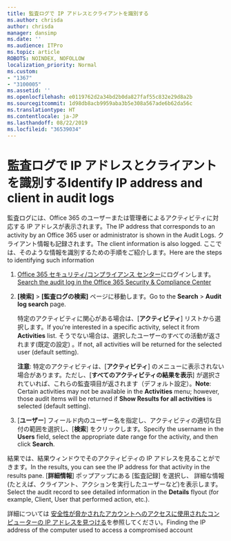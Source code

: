 ```yaml
---
title: 監査ログで IP アドレスとクライアントを識別する
ms.author: chrisda
author: chrisda
manager: dansimp
ms.date: ''
ms.audience: ITPro
ms.topic: article
ROBOTS: NOINDEX, NOFOLLOW
localization_priority: Normal
ms.custom:
- "1367"
- "3100005"
ms.assetid: ''
ms.openlocfilehash: e0119762d2a34bd2b0da827faf55c832e29d8a2b
ms.sourcegitcommit: 1d98db8acb9959aba3b5e308a567ade6b62da56c
ms.translationtype: HT
ms.contentlocale: ja-JP
ms.lasthandoff: 08/22/2019
ms.locfileid: "36539034"
---
```

# <a name="identify-ip-address-and-client-in-audit-logs"></a><span data-ttu-id="7c9cf-102">監査ログで IP アドレスとクライアントを識別する</span><span class="sxs-lookup"><span data-stu-id="7c9cf-102">Identify IP address and client in audit logs</span></span>

<span data-ttu-id="7c9cf-103">監査ログには、Office 365 のユーザーまたは管理者によるアクティビティに対応する IP アドレスが表示されます。</span><span class="sxs-lookup"><span data-stu-id="7c9cf-103">The IP address that corresponds to an activity by an Office 365 user or administrator is shown in the Audit Logs.</span></span> <span data-ttu-id="7c9cf-104">クライアント情報も記録されます。</span><span class="sxs-lookup"><span data-stu-id="7c9cf-104">The client information is also logged.</span></span> <span data-ttu-id="7c9cf-105">ここでは、そのような情報を識別するための手順をご紹介します。</span><span class="sxs-lookup"><span data-stu-id="7c9cf-105">Here are the steps to identifying such information</span></span>

1. <span data-ttu-id="7c9cf-106">[Office 365 セキュリティ/コンプライアンス センター](https://protection.office.com/)にログインします。</span><span class="sxs-lookup"><span data-stu-id="7c9cf-106">[Search the audit log in the Office 365 Security & Compliance Center](https://protection.office.com/)</span></span>

2. <span data-ttu-id="7c9cf-107">**[検索]** > **[監査ログの検索]** ページに移動します。</span><span class="sxs-lookup"><span data-stu-id="7c9cf-107">Go to the **Search** > **Audit log search** page.</span></span>

   <span data-ttu-id="7c9cf-108">特定のアクティビティに関心がある場合は、[**アクティビティ**] リストから選択します。</span><span class="sxs-lookup"><span data-stu-id="7c9cf-108">If you're interested in a specific activity, select it from **Activities** list.</span></span> <span data-ttu-id="7c9cf-109">そうでない場合は、選択したユーザーのすべての活動が返されます(既定の設定) 。</span><span class="sxs-lookup"><span data-stu-id="7c9cf-109">If not, all activities will be returned for the selected user (default setting).</span></span>

   <span data-ttu-id="7c9cf-110">**注意**: 特定のアクティビティは、[**アクティビティ**] のメニューに表示されない場合があります。ただし、[**すべてのアクティビティの結果を表示**] が選択されていれば、これらの監査項目が返されます（デフォルト設定）。</span><span class="sxs-lookup"><span data-stu-id="7c9cf-110">**Note**: Certain activities may not be available in the **Activities** menu; however, those audit items will be returned if **Show Results for all activities** is selected (default setting).</span></span>

3. <span data-ttu-id="7c9cf-111">[**ユーザー**] フィールド内のユーザー名を指定し、アクティビティの適切な日付の範囲を選択し、[**検索**] をクリックします。</span><span class="sxs-lookup"><span data-stu-id="7c9cf-111">Specify the username in the **Users** field, select the appropriate date range for the activity, and then click **Search**.</span></span>

<span data-ttu-id="7c9cf-112">結果では、結果ウィンドウでそのアクティビティの IP アドレスを見ることができます。</span><span class="sxs-lookup"><span data-stu-id="7c9cf-112">In the results, you can see the IP address for that activity in the results pane.</span></span> <span data-ttu-id="7c9cf-113">[**詳細情報**] ポップアップにある [監査記録] を選択し、 詳細な情報 (たとえば、クライアント、アクションを実行したユーザーなど)を表示します。</span><span class="sxs-lookup"><span data-stu-id="7c9cf-113">Select the audit record to see detailed information in the **Details** flyout (for example, Client, User that performed action, etc.).</span></span>

<span data-ttu-id="7c9cf-114">詳細については [安全性が脅かされたアカウントへのアクセスに使用されたコンピューターの IP アドレスを見つける](https://docs.microsoft.com/office365/securitycompliance/auditing-troubleshooting-scenarios#finding-the-ip-address-of-the-computer-used-to-access-a-compromised-account)を参照してください。</span><span class="sxs-lookup"><span data-stu-id="7c9cf-114">Finding the IP address of the computer used to access a compromised account</span></span>
